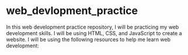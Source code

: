 # web_devlopment_practice
In this web development practice repository, I will be practicing my web development skills. I will be using HTML, CSS, and JavaScript to create a website. I will be using the following resources to help me learn web development: